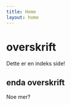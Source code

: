 ```yaml
---
title: Home
layout: home
---
```


# overskrift

Dette er en indeks side!

## enda overskrift
Noe mer?
